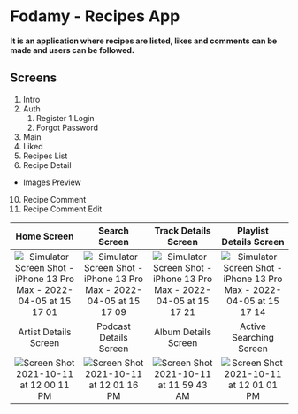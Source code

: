 # Fodamy - Recipes App

**It is an application where recipes are listed, likes and comments can be made and users can be followed.**
## Screens

1. Intro
2. Auth
   1. Register
   1.Login
   1. Forgot Password
6. Main
7. Liked
8. Recipes List
9. Recipe Detail
 - Images Preview
10. Recipe Comment
11. Recipe Comment Edit


| Home Screen | Search Screen | Track Details Screen | Playlist Details Screen |
|:---------------:|:---------------:|:---------------:|:---------------:|
|![Simulator Screen Shot - iPhone 13 Pro Max - 2022-04-05 at 15 17 01](https://user-images.githubusercontent.com/79257297/161818084-326f3272-35b7-4f4d-b066-d6b9415bdf22.png)| ![Simulator Screen Shot - iPhone 13 Pro Max - 2022-04-05 at 15 17 09](https://user-images.githubusercontent.com/79257297/161818113-f2de15c1-7a55-4ca9-8e25-149f7d149558.png)|![Simulator Screen Shot - iPhone 13 Pro Max - 2022-04-05 at 15 17 21](https://user-images.githubusercontent.com/79257297/161818141-e6dabde4-0fd8-4b68-a55b-f0ab54715255.png)|![Simulator Screen Shot - iPhone 13 Pro Max - 2022-04-05 at 15 17 14](https://user-images.githubusercontent.com/79257297/161818151-98df7a08-e2dd-420f-9749-3229a0d85f93.png) 
| Artist Details Screen | Podcast Details Screen | Album Details Screen | Active Searching Screen |  
![Screen Shot 2021-10-11 at 12 00 11 PM](https://user-images.githubusercontent.com/62707916/136813737-86d94816-901d-435f-9811-a3febb308024.png) | ![Screen Shot 2021-10-11 at 12 01 16 PM](https://user-images.githubusercontent.com/62707916/136813754-be65c94e-8c5e-4f47-b868-9bc861e8508e.png) | ![Screen Shot 2021-10-11 at 11 59 43 AM](https://user-images.githubusercontent.com/62707916/136813855-1a6a621d-96b9-45c3-b046-bc55c2eea414.png) | ![Screen Shot 2021-10-11 at 12 01 01 PM](https://user-images.githubusercontent.com/62707916/136819824-dfe87231-459f-42e3-a356-133b8503d6d2.png)






